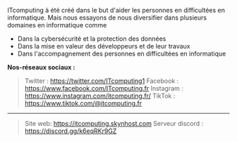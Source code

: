 ITcomputing à été créé dans le but d'aider les personnes en difficultées en informatique. Mais nous essayons de nous diversifier dans plusieurs domaines en informatique comme

- Dans la cybersécurité et la protection des données
- Dans la mise en valeur des développeurs et de leur travaux
- Dans l'accompagnement des personnes en difficultées en informatique

__**Nos-réseaux sociaux :**__ 
> Twitter : https://twitter.com/ITcomputing1
> Facebook : https://www.facebook.com/ITcomputing.fr
> Instagram : https://www.instagram.com/itcomputing.fr/
> TikTok : https://www.tiktok.com/@itcomputing.fr 
---------------------------------------------------------------------------------
> Site web: https://itcomputing.skynhost.com
> Serveur discord : https://discord.gg/k6eqRKr9GZ 
